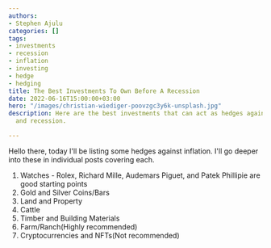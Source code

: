 ```yaml
---
authors:
- Stephen Ajulu
categories: []
tags:
- investments
- recession
- inflation
- investing
- hedge
- hedging
title: The Best Investments To Own Before A Recession
date: 2022-06-16T15:00:00+03:00
hero: "/images/christian-wiediger-poovzgc3y6k-unsplash.jpg"
description: Here are the best investments that can act as hedges against inflation
  and recession.

---
```

Hello there, today I'll be listing some hedges against inflation. I'll go deeper into these in individual posts covering each.

1. Watches - Rolex, Richard Mille, Audemars Piguet, and Patek Phillipie are good starting points
2. Gold and Silver Coins/Bars
3. Land and Property
4. Cattle
5. Timber and Building Materials
6. Farm/Ranch(Highly recommended)
7. Cryptocurrencies and NFTs(Not recommended)